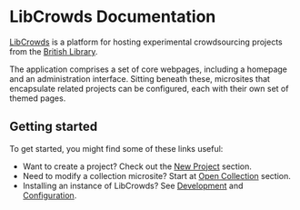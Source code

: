 # LibCrowds Documentation

[LibCrowds](https://www.libcrowds.com) is a platform for hosting experimental
crowdsourcing projects from the [British Library](https://www.bl.uk/).

The application comprises a set of core webpages, including a homepage and an
administration interface. Sitting beneath these, microsites that encapsulate
related projects can be configured, each with their own set of themed pages.

## Getting started

To get started, you might find some of these links useful:

- Want to create a project?
Check out the [New Project](/admin/project/new.md) section.
- Need to modify a collection microsite?
Start at [Open Collection](/admin/collection/open.md) section.
- Installing an instance of LibCrowds?
See [Development](development.md) and [Configuration](configuration/index.md).
